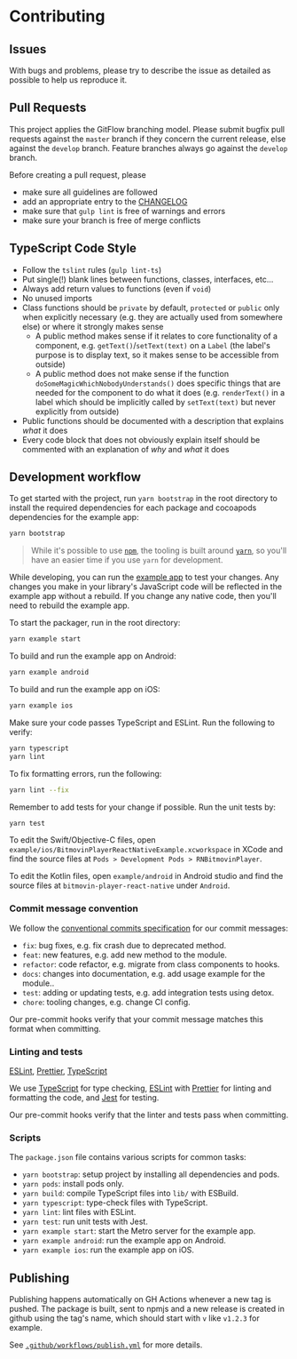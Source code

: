 # Contributing

Issues
------

With bugs and problems, please try to describe the issue as detailed as possible to help us reproduce it.

Pull Requests
-------------

This project applies the GitFlow branching model. Please submit bugfix pull requests against the `master` branch if they concern the current release, else against the `develop` branch. Feature branches always go against the `develop` branch. 

Before creating a pull request, please
 * make sure all guidelines are followed
 * add an appropriate entry to the [CHANGELOG](CHANGELOG.md)
 * make sure that `gulp lint` is free of warnings and errors
 * make sure your branch is free of merge conflicts

TypeScript Code Style
---------------------

 * Follow the `tslint` rules (`gulp lint-ts`)
 * Put single(!) blank lines between functions, classes, interfaces, etc...
 * Always add return values to functions (even if `void`)
 * No unused imports
 * Class functions should be `private` by default, `protected` or `public` only when explicitly necessary (e.g. they are actually used from somewhere else) or where it strongly makes sense
   * A public method makes sense if it relates to core functionality of a component, e.g. `getText()`/`setText(text)` on a `Label` (the label's purpose is to display text, so it makes sense to be accessible from outside)
   * A public method does not make sense if the function `doSomeMagicWhichNobodyUnderstands()` does specific things that are needed for the component to do what it does (e.g. `renderText()` in a label which should be implicitly called by `setText(text)` but never explicitly from outside)
 * Public functions should be documented with a description that explains *what* it does
 * Every code block that does not obviously explain itself should be commented with an explanation of *why* and *what* it does

## Development workflow

To get started with the project, run `yarn bootstrap` in the root directory to install the required dependencies for each package and cocoapods dependencies for the example app:

```sh
yarn bootstrap
```

> While it's possible to use [`npm`](https://github.com/npm/cli), the tooling is built around [`yarn`](https://classic.yarnpkg.com/), so you'll have an easier time if you use `yarn` for development.

While developing, you can run the [example app](/example/) to test your changes. Any changes you make in your library's JavaScript code will be reflected in the example app without a rebuild. If you change any native code, then you'll need to rebuild the example app.

To start the packager, run in the root directory:

```sh
yarn example start
```

To build and run the example app on Android:

```sh
yarn example android
```

To build and run the example app on iOS:

```sh
yarn example ios
```

Make sure your code passes TypeScript and ESLint. Run the following to verify:

```sh
yarn typescript
yarn lint
```

To fix formatting errors, run the following:

```sh
yarn lint --fix
```

Remember to add tests for your change if possible. Run the unit tests by:

```sh
yarn test
```

To edit the Swift/Objective-C files, open `example/ios/BitmovinPlayerReactNativeExample.xcworkspace` in XCode and find the source files at `Pods > Development Pods > RNBitmovinPlayer`.

To edit the Kotlin files, open `example/android` in Android studio and find the source files at `bitmovin-player-react-native` under `Android`.

### Commit message convention

We follow the [conventional commits specification](https://www.conventionalcommits.org/en) for our commit messages:

- `fix`: bug fixes, e.g. fix crash due to deprecated method.
- `feat`: new features, e.g. add new method to the module.
- `refactor`: code refactor, e.g. migrate from class components to hooks.
- `docs`: changes into documentation, e.g. add usage example for the module..
- `test`: adding or updating tests, e.g. add integration tests using detox.
- `chore`: tooling changes, e.g. change CI config.

Our pre-commit hooks verify that your commit message matches this format when committing.

### Linting and tests

[ESLint](https://eslint.org/), [Prettier](https://prettier.io/), [TypeScript](https://www.typescriptlang.org/)

We use [TypeScript](https://www.typescriptlang.org/) for type checking, [ESLint](https://eslint.org/) with [Prettier](https://prettier.io/) for linting and formatting the code, and [Jest](https://jestjs.io/) for testing.

Our pre-commit hooks verify that the linter and tests pass when committing.

### Scripts

The `package.json` file contains various scripts for common tasks:

- `yarn bootstrap`: setup project by installing all dependencies and pods.
- `yarn pods`: install pods only.
- `yarn build`: compile TypeScript files into `lib/` with ESBuild.
- `yarn typescript`: type-check files with TypeScript.
- `yarn lint`: lint files with ESLint.
- `yarn test`: run unit tests with Jest.
- `yarn example start`: start the Metro server for the example app.
- `yarn example android`: run the example app on Android.
- `yarn example ios`: run the example app on iOS.

## Publishing

Publishing happens automatically on GH Actions whenever a new tag is pushed. The package is built, sent to npmjs
and a new release is created in github using the tag's name, which should start with `v` like `v1.2.3` for example.

See [`.github/workflows/publish.yml`](/.github/workflows/publish.yml) for more details.

